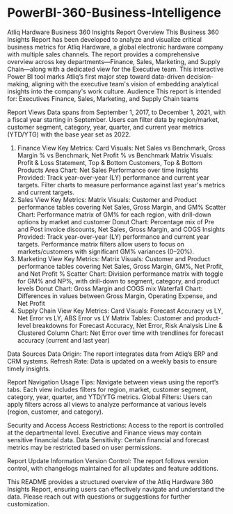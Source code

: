 # PowerBI-360-Business-Intelligence
Atliq Hardware Business 360 Insights Report
Overview
This Business 360 Insights Report has been developed to analyze and visualize critical business metrics for Atliq Hardware, a global electronic hardware company with multiple sales channels. The report provides a comprehensive overview across key departments—Finance, Sales, Marketing, and Supply Chain—along with a dedicated view for the Executive team. This interactive Power BI tool marks Atliq’s first major step toward data-driven decision-making, aligning with the executive team's vision of embedding analytical insights into the company's work culture.
Audience
This report is intended for:
Executives
Finance, Sales, Marketing, and Supply Chain teams

Report Views
Data spans from September 1, 2017, to December 1, 2021, with a fiscal year starting in September. Users can filter data by region/market, customer segment, category, year, quarter, and current year metrics (YTD/YTG) with the base year set as 2022.
1. Finance View
Key Metrics:
Card Visuals: Net Sales vs Benchmark, Gross Margin % vs Benchmark, Net Profit % vs Benchmark
Matrix Visuals: Profit & Loss Statement, Top & Bottom Customers, Top & Bottom Products
Area Chart: Net Sales Performance over time
Insights Provided:
Track year-over-year (LY) performance and current year targets.
Filter charts to measure performance against last year's metrics and current targets.
2. Sales View
Key Metrics:
Matrix Visuals: Customer and Product performance tables covering Net Sales, Gross Margin, and GM%
Scatter Chart: Performance matrix of GM% for each region, with drill-down options by market and customer
Donut Chart: Percentage mix of Pre and Post invoice discounts, Net Sales, Gross Margin, and COGS
Insights Provided:
Track year-over-year (LY) performance and current year targets.
Performance matrix filters allow users to focus on markets/customers with significant GM% variances (0–20%).
3. Marketing View
Key Metrics:
Matrix Visuals: Customer and Product performance tables covering Net Sales, Gross Margin, GM%, Net Profit, and Net Profit %
Scatter Chart: Division performance matrix with toggle for GM% and NP%, with drill-down to segment, category, and product levels
Donut Chart: Gross Margin and COGS mix
Waterfall Chart: Differences in values between Gross Margin, Operating Expense, and Net Profit
4. Supply Chain View
Key Metrics:
Card Visuals: Forecast Accuracy vs LY, Net Error vs LY, ABS Error vs LY
Matrix Tables: Customer and product-level breakdowns for Forecast Accuracy, Net Error, Risk Analysis
Line & Clustered Column Chart: Net Error over time with trendlines for forecast accuracy (current and last year)

Data Sources
Data Origin: The report integrates data from Atliq’s ERP and CRM systems.
Refresh Rate: Data is updated on a weekly basis to ensure timely insights.

Report Navigation
Usage Tips: Navigate between views using the report’s tabs. Each view includes filters for region, market, customer segment, category, year, quarter, and YTD/YTG metrics.
Global Filters: Users can apply filters across all views to analyze performance at various levels (region, customer, and category).

Security and Access
Access Restrictions: Access to the report is controlled at the departmental level. Executive and Finance views may contain sensitive financial data.
Data Sensitivity: Certain financial and forecast metrics may be restricted based on user permissions.

Report Update Information
Version Control: The report follows version control, with changelogs maintained for all updates and feature additions.

This README provides a structured overview of the Atliq Hardware 360 Insights Report, ensuring users can effectively navigate and understand the data. Please reach out with questions or suggestions for further customization.
